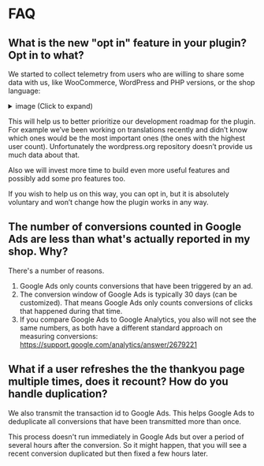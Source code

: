 # FAQ

## What is the new "opt in" feature in your plugin? Opt in to what?

We started to collect telemetry from users who are willing to share some data with us, like WooCommerce, WordPress and PHP versions, or the shop language:

 <details>
 <summary>image (Click to expand)</summary>

 ![Telemetry](_media/telemetry.png)
 </details>

This will help us to better prioritize our development roadmap for the plugin. For example we’ve been working on translations recently and didn’t know which ones would be the most important ones (the ones with the highest user count). Unfortunately the wordpress.org repository doesn’t provide us much data about that.  

Also we will invest more time to build even more useful features and possibly add some pro features too.

If you wish to help us on this way, you can opt in, but it is absolutely voluntary and won’t change how the plugin works in any way. 

## The number of conversions counted in Google Ads are less than what's actually reported in my shop. Why?

There's a number of reasons.

1. Google Ads only counts conversions that have been triggered by an ad. 
2. The conversion window of Google Ads is typically 30 days (can be customized). That means Google Ads only counts conversions of clicks that happened during that time. 
3. If you compare Google Ads to Google Analytics, you also will not see the same numbers, as both have a different standard approach on measuring conversions: https://support.google.com/analytics/answer/2679221

## What if a user refreshes the the thankyou page multiple times, does it recount? How do you handle duplication?

We also transmit the transaction id to Google Ads. This helps Google Ads to deduplicate all conversions that have been transmitted more than once. 

This process doesn't run immediately in Google Ads but over a period of several hours after the conversion. So it might happen, that you will see a recent conversion duplicated but then fixed a few hours later. 